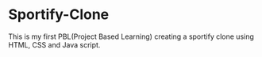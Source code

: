 # Sportify-Clone
This is my first PBL(Project Based Learning) creating a sportify clone using HTML, CSS and Java script.
